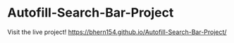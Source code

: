 # Autofill-Search-Bar-Project

Visit the live project! https://bhern154.github.io/Autofill-Search-Bar-Project/
